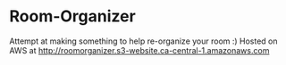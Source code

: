 # Room-Organizer
Attempt at making something to help re-organize your room :)
Hosted on AWS at http://roomorganizer.s3-website.ca-central-1.amazonaws.com
